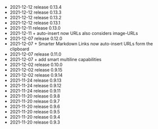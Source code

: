 - 2021-12-12	release 0.13.4
- 2021-12-12	release 0.13.3
- 2021-12-12	release 0.13.2
- 2021-12-12	release 0.13.1
- 2021-12-11	release 0.13.0
- 2021-12-11	+ auto-insert now URLs also considers image-URLs
- 2021-12-07	release 0.12.0
- 2021-12-07	+ Smarter Markdown Links now auto-insert URLs form the clipboard
- 2021-12-07	release 0.11.0
- 2021-12-07	+ add smart multiline capabilities
- 2021-12-02	release 0.10.0
- 2021-12-02	release 0.9.15
- 2021-12-02	release 0.9.14
- 2021-11-24	release 0.9.13
- 2021-11-24	release 0.9.12
- 2021-11-24	release 0.9.11
- 2021-11-20	release 0.9.8
- 2021-11-20	release 0.9.7
- 2021-11-20	release 0.9.6
- 2021-11-20	release 0.9.5
- 2021-11-20	release 0.9.4
- 2021-11-20	release 0.9.3

